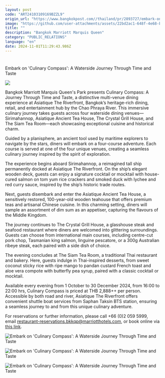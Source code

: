 ```yaml
---
layout: post
code: "ART24103109169BZZL9"
origin_url: "https://www.bangkokpost.com//thailand/pr/2893727/embark-on-culinary-compass-a-waterside-journey-through-time-and-taste"
image: "https://github.com/user-attachments/assets/22bd2ac1-648f-4e68-b8e7-a136d3201ad5"
title: ""
description: "Bangkok Marriott Marquis Queen"
category: "PUBLIC_RELATIONS"
language: "en"
date: 2024-11-01T11:29:43.986Z
---
```


# 

Embark on 'Culinary Compass': A Waterside Journey Through Time and Taste

![](https://static.bangkokpost.com/media/content/20241031/c1_2893727.jpg)

Bangkok Marriott Marquis Queen's Park presents Culinary Compass: A Journey Through Time and Taste, a distinctive multi-venue dining experience at Asiatique The Riverfront, Bangkok’s heritage-rich dining, retail, and entertainment hub by the Chao Phraya River. This immersive culinary journey takes guests across four waterside dining venues—Sirimahannop, Asiatique Ancient Tea House, The Crystal Grill House, and The Siam Tea Room—each showcasing exceptional cuisine and historical charm. 

Guided by a planisphere, an ancient tool used by maritime explorers to navigate by the stars, diners will embark on a four-course adventure. Each course is served at one of the four unique venues, creating a seamless culinary journey inspired by the spirit of exploration. 

The experience begins aboard Sirimahannop, a reimagined tall ship permanently docked at Asiatique The Riverfront. On the ship’s elegant wooden deck, guests can enjoy a signature cocktail or mocktail with house-cured salmon on tom yum rice crackers and smoked duck with lychee and red curry sauce, inspired by the ship’s historic trade routes. 

Next, guests disembark and enter the Asiatique Ancient Tea House, a sensitively restored, 100-year-old wooden teahouse that offers premium teas and artisanal Chinese cuisine. In this charming setting, diners will sample an assortment of dim sum as an appetiser, capturing the flavours of the Middle Kingdom. 

The journey continues to The Crystal Grill House, a glasshouse steak and seafood restaurant where diners are welcomed into glittering surroundings. Guests can choose from international main courses, including centre-cut pork chop, Tasmanian king salmon, linguine pescatore, or a 300g Australian ribeye steak, each paired with a side dish of choice. 

The evening concludes at The Siam Tea Room, a traditional Thai restaurant and bakery. Here, guests indulge in Thai-inspired desserts, from sweet coconut sticky rice with ripe mango to pandan custard French toast and aloe vera compote with butterfly pea syrup, paired with a classic cocktail or mocktail. 

Available every evening from 1 October to 30 December 2024, from 16:00 to 22:00 hrs, Culinary Compass is priced at THB 2,888++ per person. Accessible by both road and river, Asiatique The Riverfront offers convenient shuttle boat services from Saphan Taksin BTS station, ensuring a seamless journey to and from this unique culinary adventure. 

For reservations or further information, please call +66 (0)2 059 5999, email restaurant-reservations.bkkqp@marriotthotels.com, or book online via [this link](https://sevn.ly/x7nQRt3f). 

![Embark on 'Culinary Compass': A Waterside Journey Through Time and Taste](https://github.com/user-attachments/assets/16a6b1da-dd09-4555-983e-732969d1ab72)

![Embark on 'Culinary Compass': A Waterside Journey Through Time and Taste](https://github.com/user-attachments/assets/322faf4e-d9f4-4162-b15e-5a6eb7b17f30)

![Embark on 'Culinary Compass': A Waterside Journey Through Time and Taste](https://static.bangkokpost.com/media/content/20241031/5328522.jpg)